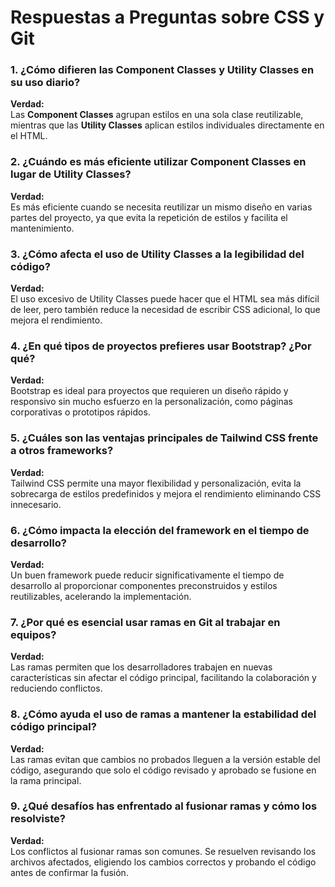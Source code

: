 # Respuestas a Preguntas sobre CSS y Git

### 1. ¿Cómo difieren las Component Classes y Utility Classes en su uso diario?  
**Verdad:**  
Las **Component Classes** agrupan estilos en una sola clase reutilizable, mientras que las **Utility Classes** aplican estilos individuales directamente en el HTML.  

### 2. ¿Cuándo es más eficiente utilizar Component Classes en lugar de Utility Classes?  
**Verdad:**  
Es más eficiente cuando se necesita reutilizar un mismo diseño en varias partes del proyecto, ya que evita la repetición de estilos y facilita el mantenimiento.  

### 3. ¿Cómo afecta el uso de Utility Classes a la legibilidad del código?  
**Verdad:**  
El uso excesivo de Utility Classes puede hacer que el HTML sea más difícil de leer, pero también reduce la necesidad de escribir CSS adicional, lo que mejora el rendimiento.  

### 4. ¿En qué tipos de proyectos prefieres usar Bootstrap? ¿Por qué?  
**Verdad:**  
Bootstrap es ideal para proyectos que requieren un diseño rápido y responsivo sin mucho esfuerzo en la personalización, como páginas corporativas o prototipos rápidos.  

### 5. ¿Cuáles son las ventajas principales de Tailwind CSS frente a otros frameworks?  
**Verdad:**  
Tailwind CSS permite una mayor flexibilidad y personalización, evita la sobrecarga de estilos predefinidos y mejora el rendimiento eliminando CSS innecesario.  

### 6. ¿Cómo impacta la elección del framework en el tiempo de desarrollo?  
**Verdad:**  
Un buen framework puede reducir significativamente el tiempo de desarrollo al proporcionar componentes preconstruidos y estilos reutilizables, acelerando la implementación.  

### 7. ¿Por qué es esencial usar ramas en Git al trabajar en equipos?  
**Verdad:**  
Las ramas permiten que los desarrolladores trabajen en nuevas características sin afectar el código principal, facilitando la colaboración y reduciendo conflictos.  

### 8. ¿Cómo ayuda el uso de ramas a mantener la estabilidad del código principal?  
**Verdad:**  
Las ramas evitan que cambios no probados lleguen a la versión estable del código, asegurando que solo el código revisado y aprobado se fusione en la rama principal.  

### 9. ¿Qué desafíos has enfrentado al fusionar ramas y cómo los resolviste?  
**Verdad:**  
Los conflictos al fusionar ramas son comunes. Se resuelven revisando los archivos afectados, eligiendo los cambios correctos y probando el código antes de confirmar la fusión.  
